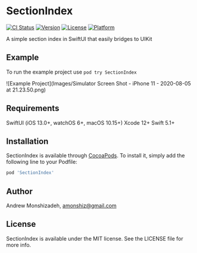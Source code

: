 # SectionIndex

[![CI Status](https://img.shields.io/travis/amonshiz/SectionIndex.svg?style=flat)](https://travis-ci.org/amonshiz/SectionIndex)
[![Version](https://img.shields.io/cocoapods/v/SectionIndex.svg?style=flat)](https://cocoapods.org/pods/SectionIndex)
[![License](https://img.shields.io/cocoapods/l/SectionIndex.svg?style=flat)](https://cocoapods.org/pods/SectionIndex)
[![Platform](https://img.shields.io/cocoapods/p/SectionIndex.svg?style=flat)](https://cocoapods.org/pods/SectionIndex)

A simple section index in SwiftUI that easily bridges to UIKit

## Example

To run the example project use `pod try SectionIndex`

![Example Project](Images/Simulator Screen Shot - iPhone 11 - 2020-08-05 at 21.23.50.png)

## Requirements

SwiftUI (iOS 13.0+, watchOS 6+, macOS 10.15+)
Xcode 12+
Swift 5.1+

## Installation

SectionIndex is available through [CocoaPods](https://cocoapods.org). To install
it, simply add the following line to your Podfile:

```ruby
pod 'SectionIndex'
```

## Author

Andrew Monshizadeh, amonshiz@gmail.com

## License

SectionIndex is available under the MIT license. See the LICENSE file for more info.

